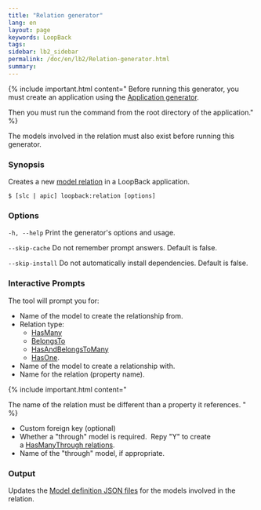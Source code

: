 ```yaml
---
title: "Relation generator"
lang: en
layout: page
keywords: LoopBack
tags:
sidebar: lb2_sidebar
permalink: /doc/en/lb2/Relation-generator.html
summary:
---
```


{% include important.html content="
Before running this generator, you must create an application using the [Application generator](/doc/en/lb2/Application-generator.html).

Then you must run the command from the root directory of the application."
%}

The models involved in the relation must also exist before running this generator.

### Synopsis

Creates a new [model relation](/doc/en/lb2/Creating-model-relations.html) in a LoopBack application.

```shell
$ [slc | apic] loopback:relation [options]
```

### Options

`-h, --help`
Print the generator's options and usage.

`--skip-cache`
Do not remember prompt answers. Default is false.

`--skip-install`
Do not automatically install dependencies. Default is false.

### Interactive Prompts

The tool will prompt you for:

* Name of the model to create the relationship from.
* Relation type:
  * [HasMany](/doc/en/lb2/HasMany-relations.html)
  * [BelongsTo](/doc/en/lb2/BelongsTo-relations.html)
  * [HasAndBelongsToMany](/doc/en/lb2/HasAndBelongsToMany-relations.html)
  * [HasOne](/doc/en/lb2/HasOne-relations.html).
* Name of the model to create a relationship with.
* Name for the relation (property name).

{% include important.html content="

The name of the relation must be different than a property it references.
" %}

* Custom foreign key (optional)
* Whether a "through" model is required.  Repy "Y" to create a [HasManyThrough relations](/doc/en/lb2/HasManyThrough-relations.html). 
* Name of the "through" model, if appropriate.

### Output

Updates the [Model definition JSON files](/doc/en/lb2/Model-definition-JSON-file.html) for the models involved in the relation.
